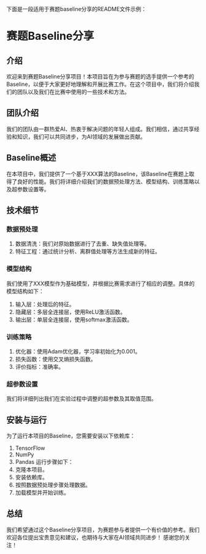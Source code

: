 下面是一段适用于赛题baseline分享的README文件示例：
# 赛题Baseline分享
## 介绍
欢迎来到赛题Baseline分享项目！本项目旨在为参与赛题的选手提供一个参考的Baseline，以便于大家更好地理解和开展比赛工作。在这个项目中，我们将介绍我们的团队以及我们在比赛中使用的一些技术和方法。
## 团队介绍
我们的团队由一群热爱AI、热衷于解决问题的年轻人组成。我们相信，通过共享经验和知识，我们可以共同进步，为AI领域的发展做出贡献。
## Baseline概述
在本项目中，我们提供了一个基于XXX算法的Baseline，该Baseline在赛题上取得了良好的性能。我们将详细介绍我们的数据预处理方法、模型结构、训练策略以及超参数设置等。
## 技术细节
### 数据预处理
1. 数据清洗：我们对原始数据进行了去重、缺失值处理等。
2. 特征工程：通过统计分析、离群值处理等方法生成新的特征。
### 模型结构
我们使用了XXX模型作为基础模型，并根据比赛需求进行了相应的调整。具体的模型结构如下：
1. 输入层：处理后的特征。
2. 隐藏层：多层全连接层，使用ReLU激活函数。
3. 输出层：单层全连接层，使用softmax激活函数。
### 训练策略
1. 优化器：使用Adam优化器，学习率初始化为0.001。
2. 损失函数：使用交叉熵损失函数。
3. 评价指标：准确率。
### 超参数设置
我们将详细列出我们在实验过程中调整的超参数及其取值范围。
## 安装与运行
为了运行本项目的Baseline，您需要安装以下依赖库：
1. TensorFlow
2. NumPy
3. Pandas
运行步骤如下：
1. 克隆本项目。
2. 安装依赖库。
3. 按照数据预处理步骤处理数据。
4. 加载模型并开始训练。
## 总结
我们希望通过这个Baseline分享项目，为赛题参与者提供一个有价值的参考。我们欢迎各位提出宝贵意见和建议，也期待与大家在AI领域共同进步！
感谢您的关注！
